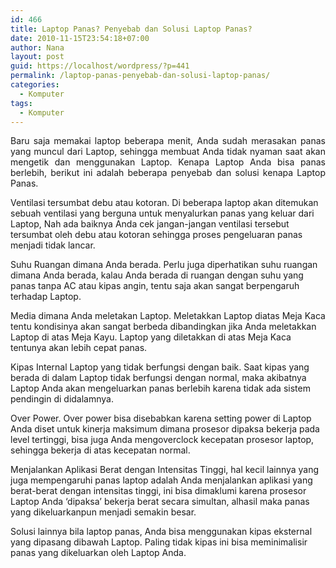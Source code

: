 ```yaml
---
id: 466
title: Laptop Panas? Penyebab dan Solusi Laptop Panas?
date: 2010-11-15T23:54:18+07:00
author: Nana
layout: post
guid: https://localhost/wordpress/?p=441
permalink: /laptop-panas-penyebab-dan-solusi-laptop-panas/
categories:
  - Komputer
tags:
  - Komputer
---
```

<p style="text-align: justify;">
  Baru saja memakai laptop beberapa menit, Anda sudah merasakan panas yang muncul dari Laptop, sehingga membuat Anda tidak nyaman saat akan mengetik dan menggunakan Laptop. Kenapa Laptop Anda bisa panas berlebih, berikut ini adalah beberapa penyebab dan solusi kenapa Laptop Panas.
</p>

Ventilasi tersumbat debu atau kotoran. Di beberapa laptop akan ditemukan sebuah ventilasi yang berguna untuk menyalurkan panas yang keluar dari Laptop, Nah ada baiknya Anda cek jangan-jangan ventilasi tersebut tersumbat oleh debu atau kotoran sehingga proses pengeluaran panas menjadi tidak lancar.

Suhu Ruangan dimana Anda berada. Perlu juga diperhatikan suhu ruangan dimana Anda berada, kalau Anda berada di ruangan dengan suhu yang panas tanpa AC atau kipas angin, tentu saja akan sangat berpengaruh terhadap Laptop.

Media dimana Anda meletakan Laptop. Meletakkan Laptop diatas Meja Kaca tentu kondisinya akan sangat berbeda dibandingkan jika Anda meletakkan Laptop di atas Meja Kayu. Laptop yang diletakkan di atas Meja Kaca tentunya akan lebih cepat panas.

Kipas Internal Laptop yang tidak berfungsi dengan baik. Saat kipas yang berada di dalam Laptop tidak berfungsi dengan normal, maka akibatnya Laptop Anda akan mengeluarkan panas berlebih karena tidak ada sistem pendingin di didalamnya.

Over Power. Over power bisa disebabkan karena setting power di Laptop Anda diset untuk kinerja maksimum dimana prosesor dipaksa bekerja pada level tertinggi, bisa juga Anda mengoverclock kecepatan prosesor laptop, sehingga bekerja di atas kecepatan normal.

Menjalankan Aplikasi Berat dengan Intensitas Tinggi, hal kecil lainnya yang juga mempengaruhi panas laptop adalah Anda menjalankan aplikasi yang berat-berat dengan intensitas tinggi, ini bisa dimaklumi karena prosesor Laptop Anda ‘dipaksa’ bekerja berat secara simultan, alhasil maka panas yang dikeluarkanpun menjadi semakin besar.

Solusi lainnya bila laptop panas, Anda bisa menggunakan kipas eksternal yang dipasang dibawah Laptop. Paling tidak kipas ini bisa meminimalisir panas yang dikeluarkan oleh Laptop Anda.
